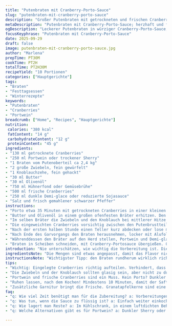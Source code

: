 ```yaml
---
title: "Putenbraten mit Cranberry-Porto-Sauce"
slug: "putenbraten-mit-cranberry-porto-sauce"
description: "Großer Putenbraten mit getrockneten und frischen Cranberries in einer würzigen Portosauce. Die Kombination aus süß-säuerlichen Früchten und dem kräftigen Geschmack des Portweins gibt dem Gericht Charakter. Schon beim Anbraten entsteht eine goldbraune Kruste, die sich später mit den Aromen von Zwiebel und Knoblauch vermischt. Das lange Schmoren bei niedriger Temperatur sorgt für zartes, saftiges Fleisch. Statt klassischer Demi-glace verwende ich halb Fond und halb dunklen Sojasauce-Ersatz – gibt Tiefe und Farbe ohne Geschmacksverlust. Unbedingt immer ein Fleischthermometer nutzen, sonst wird die Pute schnell trocken. Wer keinen Porto hat, nimmt dunklen Sherry oder kräftigen Rotwein. Ein leckerer Winterbraten mit interessanter Beere und Weinnote."
metaDescription: "Putenbraten mit Cranberry-Porto-Sauce; herzhaft und fruchtig. Ein perfekter Winterbraten, der die Gäste begeistert und für festliche Stimmung sorgt."
ogDescription: "Leckerer Putenbraten in würziger Cranberry-Porto-Sauce; ein aromatisches Festmahl für die kalte Jahreszeit mit SAftigkeit und vollen Aromen."
focusKeyphrase: "Putenbraten mit Cranberry-Porto-Sauce"
date: 2025-09-29
draft: false
image: putenbraten-mit-cranberry-porto-sauce.jpg
author: "Marlena"
prepTime: PT30M
cookTime: PT2H
totalTime: PT2H30M
recipeYield: "10 Portionen"
categories: ["Hauptgerichte"]
tags:
- "Braten"
- "Festtagsessen"
- "Winterrezepte"
keywords:
- "Putenbraten"
- "Cranberries"
- "Portwein"
breadcrumb: ["Home", "Recipes", "Hauptgerichte"]
nutrition: 
 calories: "380 kcal"
 fatContent: "14 g"
 carbohydrateContent: "12 g"
 proteinContent: "45 g"
ingredients:
- "130 ml getrocknete Cranberries"
- "250 ml Portwein oder trockener Sherry"
- "1 Braten vom Putenoberteil ca 2,4 kg"
- "2 große Zwiebeln, fein gewürfelt"
- "1 Knoblauchzehe, fein gehackt"
- "30 ml Butter"
- "30 ml Olivenöl"
- "750 ml Hühnerfond oder Gemüsebrühe"
- "500 ml frische Cranberries"
- "250 ml dunkle Demi-glace oder reduzierte Sojasauce"
- "Salz und frisch gemahlener schwarzer Pfeffer"
instructions:
- "Porto etwa 35 Minuten mit getrockneten Cranberries in einer kleinen Schüssel einweichen, bis die Beeren prall und weich werden. Überschüssige Flüssigkeit abgießen und den Portwein in einem kleinen Topf warm halten oder leicht einkochen. "
- "Butter und Olivenöl in einem großen ofenfesten Bräter erhitzen. Den Putenbraten von allen Seiten kräftig anbraten bis die Oberfläche goldbraun ist, das dauert wenigstens 10 Minuten. Wichtiger Geschmackstrick, der Braten sollte richtig Farbe ansetzen, sonst wird die Sauce dünn. Fleisch rausnehmen. "
- "Im selben Bräter die Zwiebeln und den Knoblauch bei mittlerer Hitze glasig und leicht bräunlich garen, gelegentlich rühren. Dann 200 ml Hühnerfond zugeben, die Hälfte der frischen Cranberries und etwas Porto. Kurz einkochen lassen, bis die Flüssigkeit auf etwa die Hälfte reduziert. "
- "Die eingeweichten Cranberries vorsichtig zwischen den Putenbrustteilen verteilen ohne die Saiten zu lockern. Den Braten zurück in den Bräter legen, die restliche Brühe und Cranberries hinzufügen. Mit Salz und Pfeffer großzügig würzen. In den auf 165°C vorgeheizten Ofen stellen (nicht höher wegen Weißfleisch), 35 Minuten offen garen. "
- "Nach der ersten halben Stunde einen Teller kurz abdecken oder lose mit Alufolie bedecken. Dann die restliche Brühe angießen und weitergaren, etwa 1 Stunde 55 Minuten, bis im dicksten Teil mindestens 73°C Kerntemperatur gemessen wird. Wäscheklammer oder spitze Messerprobe: Fleisch soll noch etwas elastisch sein, nicht trocken. "
- "Nach Ende des Garvorgangs den Braten herausnehmen, locker mit Alufolie bedecken und mindestens 10 Minuten ruhen lassen – Saft verteilt sich, Fleisch wird zarter. "
- "Währenddessen den Bräter auf den Herd stellen, Portwein und Demi-glace oder Sojasauce einrühren. Die Sauce bei mittlerer Hitze einreduzieren, dabei gelegentlich rühren bis sie cremig-glasig wird. Abschmecken mit Salz und Pfeffer. "
- "Braten in Scheiben schneiden, mit Cranberry-Portosauce übergießen. Optional mit frischen Granatapfelkernen und frischem Salbei garnieren für Farbe und Aroma-Kick. "
introduction: "Nie unterschätzen, wie wichtig die Vorbereitung ist. Die getrockneten Cranberries saugen im Portwein innerlich auf, werden fast wie eine frische Frucht und geben dem Putenbraten dabei eine ungewöhnliche Süße und Frische. Ich habe mit mehr oder weniger frischen Beeren experimentiert – zu wenig ist zu fade, zu viel macht die Sauce sauer. Der Trick: langsam und schonend köcheln. Oft beim ersten Mal waren die Säfte zu dünn, die Sauce flach. Das Einkochen und die lange Schmorgezeit sind hier der Schlüssel, damit sich die Aromen verbinden und der Braten zart bleibt. Ein Thermometer ist kein Luxus, sondern überlebenswichtig. Ohne den richtigen Garpunkt wird selbst der beste Braten zäh und trocken."
ingredientsNote: "Die Mengen sind etwas angepasst, damit das Flavor nicht überfrachtet, die Cranberries dürfen präsenter sein als im Original. Statt dem klassischen Demi-glace empfehle ich, wenn nicht verfügbar, eine Mischung aus dunkler Sojasauce und reduziertem Fond – gibt mehr Umami. Olivenöl kann durch neutrales Pflanzenöl ersetzt werden, Hardcore-Fans nehmen Butter extra für die Röstaromen. Wer keinen Portwein mag, Sherry nimmt ähnlich viel Aroma mit und ist günstiger. Die Knoblauchmenge klein halten, sonst wird zu dominant. Das Salz immer erst am Schluss kontrollieren – Fond und Demi bringen meist genug Eigengeschmack."
instructionsNote: "Wichtigster Tipp: den Braten rundherum wirklich richtig anbräunen, sonst fehlt die Kruste und die Sauce wirkt wässrig. Die feinen Zwiebelschwaden und der Duft von Knoblauch helfen schon vor dem Garprozess, die Basis für Geschmack zu legen. Die Cremehaut an der Sauce erkennt man genau am glänzenden, leicht dickflüssigen Zustand nach dem Einkochen. Ist die Sauce zu flüssig, muss man noch etwas reduzieren. Die Temperatur im Ofen bewusst niedrig wählen, sonst wird das Fleisch trocken. Die Ruhezeit nach dem Garen nicht vergessen – das Fleisch verliert sonst den Saft sofort beim Anschneiden. Durch den Trick mit dem Einlegen der Cranberries zwischen den Brüsten bekommt man beim Schneiden angenehme Fruchtigkeit ohne großen Aufwand. Geübte Köche probieren mit Schalotten statt Zwiebeln und Rosmarin statt Salbei – aber für mich ist das schon zu sehr abgewandelt. Wer gerne scharf mag, kann noch eine Prise Piment d’Espelette geben."
tips:
- "Wichtig: Eingelegte Cranberries richtig aufteilen. Verhindert, dass die Sauce wässrig wird. Ein Trick aus der Vergangenheit – bei erster Zubereitung war Sauce dünn. Auch das Anbraten ist entscheidend. Die goldbraune Kruste bringt Aroma. Immer richtig Farbe nehmen lassen, mindestens 10 Minuten braten."
- "Die Zwiebeln und der Knoblauch sollten glasig sein, aber nicht zu dunkel. Ein gutes Zeichen ist der süßliche Duft. Hitze nicht zu hoch wählen! Es hilft, die Temperatur gering zu halten, damit das Gemüse nicht anbrennt, gleichzeitig wird die Basis für die Sauce geschaffen."
- "Portwein und frische Cranberries sind ein Muss. Kein Porto? Dunkler Sherry geht auch. Beide bringen Tiefe. Aber Vorsicht! Zu viele Früchte können die Sauce sauer machen. Wenig ausprobieren, dass ist wichtig. Ein Thermometer ist unerlässlich – Kerntemperatur von 73°C anpeilen."
- "Ruhen lassen, nach dem Kochen! Mindestens 10 Minuten, damit der Saft sich setzen kann. Das hilft, damit das Fleisch nicht gleich trocken wird beim Anschneiden. Sonst bleibt der Saft auf dem Teller."
- "Zusätzliche Garnitur bringt die Frische. Granatapfelkerne sind eine tolle Option. Für Aroma den frischen Salbei verwenden. Ein Punkt, den ich immer berücksichte – macht den Unterschied. Alternativen? Petersilie funktioniert auch, aber das ist nicht dasselbe."
faq:
- "q: Wie viel Zeit benötigt man für die Zubereitung? a: Vorbereitungen 30 Minuten. Garzeit 2 Stunden, aber sicher 2 Stunden 30 insgesamt. Der Braten ist die Hauptsache, also ein guter Zeitaufwand."
- "q: Was tun, wenn die Sauce zu flüssig ist? a: Einfach weiter einkochen lassen, langsames Reduzieren. Manchmal dauert es länger als gedacht. Verliert nicht die Geduld, das ist wichtig für die Cremigkeit."
- "q: Wie lagert man Reste? a: Im Kühlschrank, in einem luftdichten Behälter geht’s am besten. Aber auch einfrieren ist möglich. Nach dem Auftauen wieder aufwärmen, dabei vorsichtig sein."
- "q: Welche Alternativen gibt es für Portwein? a: Dunkler Sherry oder kräftigen Rotwein verwenden. Ich selbst mache es oft, wenn kein Porto vorhanden ist. Geschmack bleibt nah am Original."

---
```

